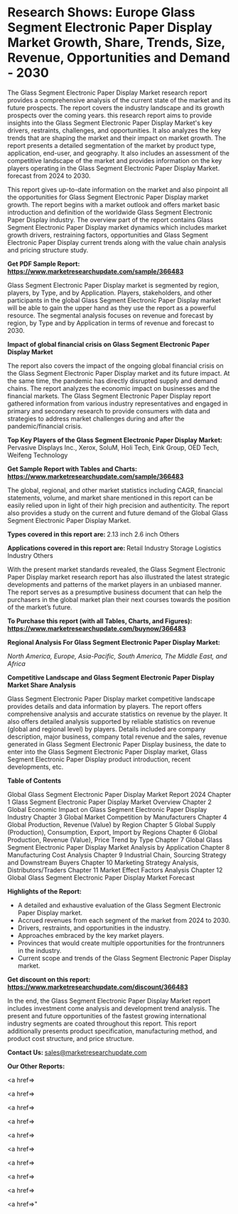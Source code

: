 # Research Shows: Europe Glass Segment Electronic Paper Display Market Growth, Share, Trends, Size, Revenue, Opportunities and Demand - 2030

The Glass Segment Electronic Paper Display Market research report provides a comprehensive analysis of the current state of the market and its future prospects. The report covers the industry landscape and its growth prospects over the coming years. this research report aims to provide insights into the Glass Segment Electronic Paper Display Market's key drivers, restraints, challenges, and opportunities. It also analyzes the key trends that are shaping the market and their impact on market growth. The report presents a detailed segmentation of the market by product type, application, end-user, and geography. It also includes an assessment of the competitive landscape of the market and provides information on the key players operating in the Glass Segment Electronic Paper Display Market. forecast from 2024 to 2030.

This report gives up-to-date information on the market and also pinpoint all the opportunities for Glass Segment Electronic Paper Display market growth. The report begins with a market outlook and offers market basic introduction and definition of the worldwide Glass Segment Electronic Paper Display industry. The overview part of the report contains Glass Segment Electronic Paper Display market dynamics which includes market growth drivers, restraining factors, opportunities and Glass Segment Electronic Paper Display current trends along with the value chain analysis and pricing structure study.

<strong><b>Get PDF Sample Report: <a href=https://www.marketresearchupdate.com/sample/366483>https://www.marketresearchupdate.com/sample/366483</a></b></strong>

Glass Segment Electronic Paper Display market is segmented by region, players, by Type, and by Application. Players, stakeholders, and other participants in the global Glass Segment Electronic Paper Display market will be able to gain the upper hand as they use the report as a powerful resource. The segmental analysis focuses on revenue and forecast by region, by Type and by Application in terms of revenue and forecast to 2030.

<strong><b>Impact of global financial crisis on Glass Segment Electronic Paper Display Market</b></strong>

The report also covers the impact of the ongoing global financial crisis on the Glass Segment Electronic Paper Display market and its future impact. At the same time, the pandemic has directly disrupted supply and demand chains. The report analyzes the economic impact on businesses and the financial markets. The Glass Segment Electronic Paper Display report gathered information from various industry representatives and engaged in primary and secondary research to provide consumers with data and strategies to address market challenges during and after the pandemic/financial crisis.

<strong><b>Top Key Players of the Glass Segment Electronic Paper Display Market:
</b></strong>Pervasive Displays Inc., Xerox, SoluM, Holi Tech, Eink Group, OED Tech, Weifeng Technology<strong><b>
</b></strong>

<strong><b>Get Sample Report with Tables and Charts: <a href=https://www.marketresearchupdate.com/sample/366483>https://www.marketresearchupdate.com/sample/366483</a></b></strong>

The global, regional, and other market statistics including CAGR, financial statements, volume, and market share mentioned in this report can be easily relied upon in light of their high precision and authenticity. The report also provides a study on the current and future demand of the Global Glass Segment Electronic Paper Display Market.

<strong><b>Types covered in this report are:
</b></strong>2.13 inch
2.6 inch
Others<strong><b>
</b></strong>

<strong><b>Applications covered in this report are:
</b></strong>Retail Industry
Storage Logistics Industry
Others<strong><b>
</b></strong>

With the present market standards revealed, the Glass Segment Electronic Paper Display market research report has also illustrated the latest strategic developments and patterns of the market players in an unbiased manner. The report serves as a presumptive business document that can help the purchasers in the global market plan their next courses towards the position of the market’s future.

<strong><b>To Purchase this report (with all Tables, Charts, and Figures): <a href=https://www.marketresearchupdate.com/buynow/366483>https://www.marketresearchupdate.com/buynow/366483</a></b></strong>

<strong><b>Regional Analysis For Glass Segment Electronic Paper Display Market:</b></strong>

<em><i>North America, Europe, Asia-Pacific, South America, The Middle East, and Africa</i></em>

<strong><b>Competitive Landscape and Glass Segment Electronic Paper Display Market Share Analysis</b></strong>

Glass Segment Electronic Paper Display market competitive landscape provides details and data information by players. The report offers comprehensive analysis and accurate statistics on revenue by the player. It also offers detailed analysis supported by reliable statistics on revenue (global and regional level) by players. Details included are company description, major business, company total revenue and the sales, revenue generated in Glass Segment Electronic Paper Display business, the date to enter into the Glass Segment Electronic Paper Display market, Glass Segment Electronic Paper Display product introduction, recent developments, etc.

<strong><b>Table of Contents</b></strong>

Global Glass Segment Electronic Paper Display Market Report 2024
Chapter 1 Glass Segment Electronic Paper Display Market Overview
Chapter 2 Global Economic Impact on Glass Segment Electronic Paper Display Industry
Chapter 3 Global Market Competition by Manufacturers
Chapter 4 Global Production, Revenue (Value) by Region
Chapter 5 Global Supply (Production), Consumption, Export, Import by Regions
Chapter 6 Global Production, Revenue (Value), Price Trend by Type
Chapter 7 Global Glass Segment Electronic Paper Display Market Analysis by Application
Chapter 8 Manufacturing Cost Analysis
Chapter 9 Industrial Chain, Sourcing Strategy and Downstream Buyers
Chapter 10 Marketing Strategy Analysis, Distributors/Traders
Chapter 11 Market Effect Factors Analysis
Chapter 12 Global Glass Segment Electronic Paper Display Market Forecast

<strong><b>Highlights of the Report:</b></strong>

- A detailed and exhaustive evaluation of the Glass Segment Electronic Paper Display market.
- Accrued revenues from each segment of the market from 2024 to 2030.
- Drivers, restraints, and opportunities in the industry.
- Approaches embraced by the key market players.
- Provinces that would create multiple opportunities for the frontrunners in the industry.
- Current scope and trends of the Glass Segment Electronic Paper Display market.

<strong><b>Get discount on this report: <a href=https://www.marketresearchupdate.com/discount/366483>https://www.marketresearchupdate.com/discount/366483</a></b></strong>

In the end, the Glass Segment Electronic Paper Display Market report includes investment come analysis and development trend analysis. The present and future opportunities of the fastest growing international industry segments are coated throughout this report. This report additionally presents product specification, manufacturing method, and product cost structure, and price structure.

<strong><b>Contact Us:
</b></strong>sales@marketresearchupdate.com

<strong>Our Other Reports:</strong>

<a href=></a>

<a href=></a>

<a href=></a>

<a href=></a>

<a href=></a>

<a href=></a>

<a href=></a>

<a href=></a>

<a href=></a>

<a href=></a>"
